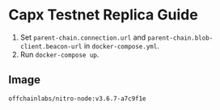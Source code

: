 # Capx Testnet Replica Guide

1. Set `parent-chain.connection.url` and `parent-chain.blob-client.beacon-url` in `docker-compose.yml`.
2. Run `docker-compose up`.

## Image
`offchainlabs/nitro-node:v3.6.7-a7c9f1e`
